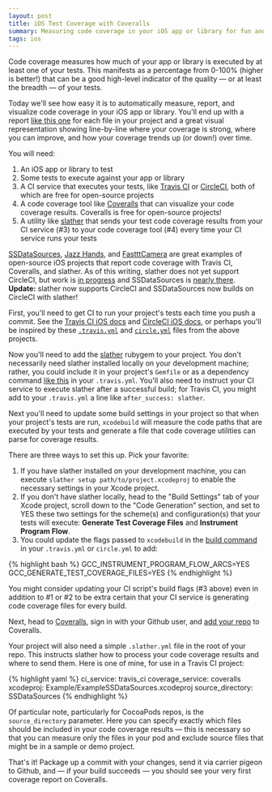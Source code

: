 ```yaml
---
layout: post
title: iOS Test Coverage with Coveralls
summary: Measuring code coverage in your iOS app or library for fun and profit!
tags: ios
---
```


Code coverage measures how much of your app or library is executed by at least one of your tests. This manifests as a percentage from 0-100% (higher is better!) that can be a good high-level indicator of the quality — or at least the breadth — of your tests. 

Today we'll see how easy it is to automatically measure, report, and visualize code coverage in your iOS app or library. You'll end up with a report [like this one](https://coveralls.io/builds/1975865) for each file in your project and a great visual representation showing line-by-line where your coverage is strong, where you can improve, and how your coverage trends up (or down!) over time. 

You will need:

1. An iOS app or library to test
2. Some tests to execute against your app or library
3. A CI service that executes your tests, like [Travis CI](https://travis-ci.org) or [CircleCI](https://circleci.com), both of which are free for open-source projects
4. A code coverage tool like [Coveralls](https://coveralls.io) that can visualize your code coverage results. Coveralls is free for open-source projects!
5. A utility like [slather](https://github.com/venmo/slather) that sends your test code coverage results from your CI service (#3) to your code coverage tool (#4) every time your CI service runs your tests

[SSDataSources](https://github.com/splinesoft/SSDataSources), [Jazz Hands](https://github.com/IFTTT/JazzHands), and [FastttCamera](https://github.com/IFTTT/FastttCamera) are great examples of open-source iOS projects that report code coverage with Travis CI, Coveralls, and slather. As of this writing, slather does not yet support CircleCI, but work is [in progress](https://github.com/venmo/slather/pull/55) and SSDataSources is [nearly there](https://github.com/splinesoft/SSDataSources/pull/49). **Update:** slather now supports CircleCI and SSDataSources now builds on CircleCI with slather!

First, you'll need to get CI to run your project's tests each time you push a commit. See the [Travis CI iOS docs](http://docs.travis-ci.com/user/languages/objective-c/) and [CircleCI iOS docs](https://circleci.com/docs/ios), or perhaps you'll be inspired by these [`.travis.yml`](https://github.com/IFTTT/JazzHands/blob/master/.travis.yml) and [`circle.yml`](https://github.com/splinesoft/SPLUserActivity/blob/master/circle.yml) files from the above projects. 

Now you'll need to add the [slather](https://github.com/venmo/slather) rubygem to your project. You don't necessarily need slather installed locally on your development machine; rather, you could include it in your project's `Gemfile` or as a dependency command [like this](https://github.com/IFTTT/JazzHands/blob/master/.travis.yml#L3) in your `.travis.yml`. You'll also need to instruct your CI service to execute slather after a successful build; for Travis CI, you might add to your `.travis.yml` a line like `after_success: slather`.

Next you'll need to update some build settings in your project so that when your project's tests are run, `xcodebuild` will measure the code paths that are executed by your tests and generate a file that code coverage utilities can parse for coverage results.

There are three ways to set this up. Pick your favorite:

1. If you have slather installed on your development machine, you can execute `slather setup path/to/project.xcodeproj` to enable the necessary settings in your Xcode project. 
2. If you don't have slather locally, head to the "Build Settings" tab of your Xcode project, scroll down to the "Code Generation" section, and set to YES these two settings for the scheme(s) and configuration(s) that your tests will execute: **Generate Test Coverage Files** and **Instrument Program Flow**.
3. You could update the flags passed to `xcodebuild` in the [build command](https://github.com/IFTTT/JazzHands/blob/master/.travis.yml#L10) in your `.travis.yml` or `circle.yml` to add: 

{% highlight bash %}
GCC_INSTRUMENT_PROGRAM_FLOW_ARCS=YES 
GCC_GENERATE_TEST_COVERAGE_FILES=YES
{% endhighlight %}

You might consider updating your CI script's build flags (#3 above) even in addition to #1 or #2 to be extra certain that your CI service is generating code coverage files for every build.

Next, head to [Coveralls](https://coveralls.io), sign in with your Github user, and [add your repo](https://coveralls.io/repos/new) to Coveralls.

Your project will also need a simple `.slather.yml` file in the root of your repo. This instructs slather how to process your code coverage results and where to send them. Here is one of mine, for use in a Travis CI project:

{% highlight yaml %}
ci_service: travis_ci
coverage_service: coveralls
xcodeproj: Example/ExampleSSDataSources.xcodeproj
source_directory: SSDataSources
{% endhighlight %}

Of particular note, particularly for CocoaPods repos, is the `source_directory` parameter. Here you can specify exactly which files should be included in your code coverage results — this is necessary so that you can measure only the files in your pod and exclude source files that might be in a sample or demo project.

That's it! Package up a commit with your changes, send it via carrier pigeon to Github, and — if your build succeeds — you should see your very first coverage report on Coveralls.
